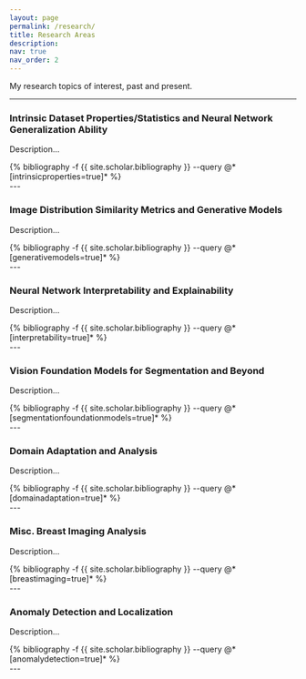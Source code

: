 ```yaml
---
layout: page
permalink: /research/
title: Research Areas
description:
nav: true
nav_order: 2
---
```


My research topics of interest, past and present.

---

### Intrinsic Dataset Properties/Statistics and Neural Network Generalization Ability 
Description...
<div class="publications">
{% bibliography -f {{ site.scholar.bibliography }} --query @*[intrinsicproperties=true]* %}
</div>
---

### Image Distribution Similarity Metrics and Generative Models
Description...
<div class="publications">
{% bibliography -f {{ site.scholar.bibliography }} --query @*[generativemodels=true]* %}
</div>
---

### Neural Network Interpretability and Explainability
Description...
<div class="publications">
{% bibliography -f {{ site.scholar.bibliography }} --query @*[interpretability=true]* %}
</div>
---

### Vision Foundation Models for Segmentation and Beyond
Description...
<div class="publications">
{% bibliography -f {{ site.scholar.bibliography }} --query @*[segmentationfoundationmodels=true]* %}
</div>
---

### Domain Adaptation and Analysis
Description...
<div class="publications">
{% bibliography -f {{ site.scholar.bibliography }} --query @*[domainadaptation=true]* %}
</div>
---

### Misc. Breast Imaging Analysis
Description...
<div class="publications">
{% bibliography -f {{ site.scholar.bibliography }} --query @*[breastimaging=true]* %}
</div>
---

### Anomaly Detection and Localization
Description...
<div class="publications">
{% bibliography -f {{ site.scholar.bibliography }} --query @*[anomalydetection=true]* %}
</div>
---